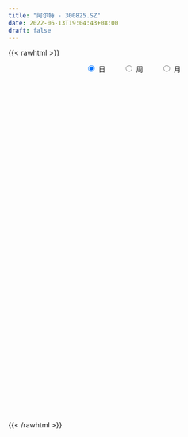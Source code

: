 ```yaml
---
title: "阿尔特 - 300825.SZ"
date: 2022-06-13T19:04:43+08:00
draft: false
---
```

{{< rawhtml >}}
    <div style="text-align: center">
        <label style="padding: 1rem;"><input style="margin-right: .5rem" type="radio" name="period" value="D" checked onclick="period_change(this)">日</label>
        <label style="padding: 1rem;"><input style="margin-right: .5rem" type="radio" name="period" value="W" onclick="period_change(this)">周</label>
        <label style="padding: 1rem;"><input style="margin-right: .5rem" type="radio" name="period" value="M" onclick="period_change(this)">月</label>
    </div>
    <div id="chart" style="height: 700px;"></div> 
    <script type="text/javascript">
        const D_v = [234986.32,184803.91,241431.48,151730.97,154050.93,116760.13,86263.92,91613.86,236557.29,194291.57,172664.86,177744.67,227604.94,173807.81,275455.41,289374.47,283683.66,213868.14,151590.51,180868.49,78488.3,88387.07,91137.16,97203.21,64324.94,57458.06,72504.01,81625.79,80924.04,100120.13,142238.98,187889.44,204294.26,237792.44,221901.45,294195.85,208718.17,136162.99,103703.41,63481.58,71076.47,65412.9,86962.37,128077.82,154612.2,140779.16,103482.95,95658.48,71179.76,83385.88,92587.95,129826.21,141358.45,115654.6,160698.03,99797.88,152939.5,126515.7,73529.24,83004.29,70209.75,71333.51,76979.54,87453.0,88552.0,116322.55,80541.69,66811.95,87531.26,56421.18,72556.99,55985.42,57034.22,70049.51,50751.6,80483.7,100295.7,157995.38,126247.53,58656.35,51999.14,118414.42,85171.22,89460.61,67389.22,46099.88,46562.09,53059.0,53125.73,44315.0,38232.53,42761.42,45135.42,72295.98,144592.15,105485.0,110171.42,107755.88,84329.0,59895.0,52071.42,71775.43,103833.0,74723.7,42136.91,43810.37,45877.69,64697.5,58999.0,114219.12,96096.07,168225.36,123959.06,114298.36,93033.84,42332.41,35910.42,36393.14,56589.72,85287.0,108994.86,56628.53,90974.42,76250.44,55903.72,42620.72,41979.0,51092.4,46945.72,51354.89,48682.11,38445.42,27033.42,20802.11,32376.53,83749.91,52340.94,40837.0,42449.42,36025.53,22372.42,31736.0,48146.0,43548.63,44492.0,45174.0,53730.53,44321.0,48615.0,27119.0,17615.89,24076.73,47684.73,33335.28,28491.07,21962.0,55336.0,47069.53,104668.48,47451.0,40479.53,31172.65,19002.5,22844.2,22813.0,30793.53,49819.41,30412.0,52530.0,46880.53,35446.53,22572.0,29849.0,30413.0,24974.0,35193.0,36712.0,33108.0,32399.0,29614.42,26390.0,22627.0,55370.42,25514.53,36276.0,21892.0,15435.0,22888.0,17485.51,15053.09,19300.0,15923.0,13221.05,17735.83,12560.0,8378.0,17696.16,7867.16,10572.02,10825.0,12521.63,12836.0,11155.0,23780.93,22139.0,15270.02,10517.0,11875.55,56311.53,38668.4,48981.0,20324.0,20464.0,46584.0,26951.0,27625.0,112743.6,58237.1,35219.1,70788.66,35272.4,47408.83,105132.83,178713.1,111860.84,94973.0,94634.0,85493.31,94172.87,157016.74,129387.06,89431.36,145412.42,72348.0,88355.0,63010.88,86935.67,64742.0,148979.53,168788.1,126283.0,107988.2,78796.53,70007.0,56834.0,76089.25,80878.24,46866.0,68939.2,69085.0,46483.0,59711.01,76563.0,73281.32,65561.0,40551.0,23171.0,56461.0,37947.88,41975.9,29324.77,24719.53,43075.0,66854.25,89790.75,71986.53,91352.14,52559.0,74227.0,46824.53,29240.0,41671.0,42072.0,125663.83,176490.79,118201.17,92751.95,83652.6,79606.2,45884.2,57012.95,50719.05,83437.08,69680.2,83371.0,110547.15,170093.08,54229.06,171819.69,168511.24,105009.32,98764.0,97981.95,246722.4,272917.23,223560.14,142012.6,119937.23,106813.64,77494.49,78847.53,158190.38,72489.73,74639.39,106636.0,100783.0,98054.54,107402.56,114639.59,71040.12,64503.98,70383.25,118697.0,98448.54,112017.15,144279.15,98586.0,78951.0,139803.45,141640.54,117294.0,132243.96,81677.19,84142.18,98808.08,152615.0,195509.57,100543.54,129684.1,71706.0,57604.5,80416.2,70178.0,60905.0,105482.0,65031.0,103654.42,74588.37,30363.35,42659.88,56046.7,121915.42,102557.42,63724.78,37055.0,49605.1,47694.66,91699.15,108751.62,66977.0,42218.88,48338.84,67407.92,46190.0,43624.15,59968.15,51033.82,59749.54,46652.64,34730.0,75342.96,71243.29,49562.47,49465.42,41343.74,37409.0,182119.95,100660.39,83235.53,68034.22,61542.0,62803.01,99663.05,106131.73,73227.0,59234.25,78641.29,75098.0,48389.05,62513.53,36923.0,36032.0,30861.0,59028.21,44537.0,42643.1,34384.8,40844.2,29580.96,38200.66,39001.82,22306.97,43428.0,67018.87,37082.95,28196.0,29605.0,79083.45,44543.25,38725.26,46303.41,50908.0,49348.78,30758.76,26215.0,38104.93,28945.35,33947.47,52928.48,46909.41,25478.16,29387.88,21353.37,42705.0,64236.53,23713.0,21172.0,23257.18,17004.93,39225.73,48058.0,67568.92,76494.32,64077.43,72584.1,60622.42,45914.1,53186.11,56715.0,33100.1,37003.78,45487.78,28380.7,48195.0,46841.0,36075.42,40335.88,63072.0,37387.97,39536.0,41875.32,47610.72,58525.0,44525.42,34187.53,32435.74,21508.0,28535.05,26535.0,22217.86,69341.81,44097.0,31303.0,49606.36,38680.36,25179.44,28946.84,21413.32,38012.01,45432.72,29140.9,21684.75,36477.5,27656.19,19382.67,19360.33,36042.49,31272.67,54211.94,61521.19,56554.13,49530.93,72309.69,38508.0,22043.35,20497.0,42181.34,46526.9,28122.43,23680.0,30244.2,18330.45,26169.6,23287.72,83639.14,45379.81,51603.69,69855.77,100515.08,89309.58,84555.8,56146.11,70307.66,126507.61,115385.14,100458.0,87410.58,64806.85,83865.4,57108.75]
const D_histogram = [0.0,-0.044034188,-0.1853734044,-0.2311746321,-0.2039558032,-0.2206379697,-0.2372938022,-0.194445088,-0.0401600777,0.0540829642,0.0781876259,0.1232594685,0.2024419958,0.1854348893,0.2145442027,0.2411873215,0.2936944115,0.2587969081,0.2009879118,0.105863721,0.0271960869,-0.0205024019,-0.0392229245,-0.0942312292,-0.1069824805,-0.1382842709,-0.1199066832,-0.114477127,-0.1018706165,-0.0762599276,-0.0168637957,0.0516987171,0.1490979667,0.2393423943,0.4212961319,0.5225976259,0.4385728545,0.2743412999,0.0786707005,-0.0423878971,-0.0961985492,-0.1399191076,-0.1249268052,-0.0640629573,-0.0272700622,0.0436231667,0.0446438586,0.0553213767,0.0311606566,0.0029521196,0.0221799236,0.0834831107,0.1837088596,0.191615072,0.2256834941,0.261724225,0.3201278594,0.2764377889,0.2112609149,0.1061955766,0.016494294,-0.0333853348,-0.0677400142,-0.0393545028,-0.0662167629,-0.2212364895,-0.2967043372,-0.3980884662,-0.3633519204,-0.3170425042,-0.2275320273,-0.1623427295,-0.0962994951,-0.0457271721,-0.0290965855,-0.0122093253,0.0531209835,0.1318669512,-0.0879026778,-0.1933228708,-0.2077024206,-0.0897637733,-0.0148458005,0.088564587,0.1193331752,0.1282134317,0.0792207524,0.093983181,0.099216574,0.087766048,0.0541332277,0.0248292751,0.0003563202,0.0612418747,0.2214367864,0.2964901675,0.3103774203,0.3023604689,0.2860890977,0.2271925117,0.1964793897,0.2056531625,0.1035841913,0.0294405707,-0.0112549949,-0.0518013455,-0.1091558976,-0.122735965,-0.1283090563,-0.0714812162,-0.0702552063,0.0321481339,0.0795687752,-0.0224589839,-0.0787413588,-0.1408739523,-0.1807589936,-0.1952624011,-0.1505320992,-0.0585516428,0.0155981438,0.059333167,0.1236965694,0.133515811,0.099394306,0.0724789434,0.0462205917,-0.031323459,-0.0475312833,-0.041567544,-0.052557465,-0.1085774281,-0.1519847985,-0.1752923005,-0.1665113041,-0.0904735886,-0.0386017904,-0.0517330161,-0.1386239693,-0.1902939746,-0.2409965389,-0.2578912358,-0.2419115561,-0.2030604632,-0.1603823071,-0.1784420951,-0.1604656833,-0.1555788143,-0.2047465171,-0.2719869347,-0.3030142014,-0.2643542706,-0.1604654962,-0.0762942018,-0.0323324858,-0.0572856896,-0.0072084514,0.0509116439,0.0266707405,-0.0364953015,-0.1474678367,-0.2758693165,-0.3293394149,-0.3405866494,-0.3508069651,-0.3213958805,-0.2494467309,-0.2076455375,-0.1086009707,-0.0086162247,0.0375964788,0.0105834266,0.0022453235,0.0156169459,0.0016541187,-0.1097616606,-0.154276556,-0.164384928,-0.1890376385,-0.2453339801,-0.3019992076,-0.3080117724,-0.1734071678,-0.0990026251,0.0137670027,0.0648680948,0.0757662456,0.1175197067,0.1340363838,0.0908059714,0.0843004453,0.0441645383,0.0385599284,0.0439557807,0.0207637509,-0.0032237539,0.0137600934,0.0184880621,0.0152442976,0.0262846029,0.0577645836,0.0709177417,0.0710946797,0.080197829,0.0604124035,0.0234196717,-0.0116234215,-0.0091194716,-0.0629643184,-0.1025744604,-0.0537329749,-0.0112400334,0.030177245,0.1165436243,0.1701305902,0.2248640643,0.4275441044,0.4930984935,0.4847374331,0.5231930527,0.5233282499,0.4612308455,0.4593341113,0.6129233601,0.6758303736,0.6930158911,0.700123473,0.6370429521,0.596280564,0.6723927989,0.6426532894,0.5562348642,0.60603225,0.5202352789,0.5346426312,0.3712042335,0.2239944346,0.1407497538,0.1271672619,0.1468208544,0.1265908451,-0.0263554973,-0.1414508316,-0.2921981984,-0.4445978075,-0.4428881923,-0.4489652352,-0.4566664234,-0.39757068,-0.2968851364,-0.2787561451,-0.2999234788,-0.4051927319,-0.3850640189,-0.3299118429,-0.2728158172,-0.2334652823,-0.1620956181,-0.1608208737,-0.1508500636,-0.1828326679,-0.1905161413,-0.1878759749,-0.1293357444,-0.0844811479,-0.0273888852,-0.0931920639,-0.1506751999,-0.2002248906,-0.2194120395,-0.2276352785,-0.2395238281,-0.2359479901,-0.0768247781,0.1046175648,0.1652165336,0.1465199566,0.0647287385,0.0604883875,0.0711164769,0.0495012808,0.0406057309,0.0655834451,0.0892735849,0.0711443976,0.1411873174,0.0295667727,-0.042714164,0.0360785584,0.0253828366,-0.0217543746,0.028850866,0.0582285347,0.3113064946,0.5451148945,0.6716598481,0.638570291,0.6027069427,0.5024318735,0.4105685912,0.3195612139,0.0991156196,-0.035414024,-0.1230001181,-0.3154136622,-0.5033750662,-0.635425756,-0.6162102622,-0.4679635333,-0.3502082496,-0.3003351556,-0.2866429121,-0.1323193582,-0.0303798774,0.0755713454,0.1336383049,0.1238822429,0.0826941039,0.1897015476,0.3388808717,0.3974100801,0.279637605,0.1864489848,0.1629069728,0.1398467309,0.244975721,0.1748547882,0.0447548192,-0.1545113959,-0.2886906215,-0.3788499384,-0.5551676846,-0.5586377778,-0.5576142995,-0.4574687552,-0.432143292,-0.3455662384,-0.3992091702,-0.3640714738,-0.2717472767,-0.1605636415,-0.1042867061,-0.1783104549,-0.2595178653,-0.3142140931,-0.3735990899,-0.3560153289,-0.2181854204,-0.1055275047,-0.0877024156,-0.0553845672,-0.0212944504,0.0517349158,0.0992756967,0.1670510653,0.2301737322,0.1812474235,0.2040033698,0.2247199542,0.2068222345,0.2379407923,0.2184742985,0.141659351,0.0855720608,0.0088455486,0.0055095281,0.2104324344,0.3253440486,0.3994091295,0.4047888481,0.3863349555,0.2987844508,0.3122329405,0.3180077558,0.2445550177,0.1247371076,-0.0819625061,-0.2855086494,-0.3308912045,-0.339738884,-0.367845079,-0.3776305998,-0.3541377548,-0.3925358433,-0.3883226837,-0.3797117729,-0.3934574608,-0.3966241318,-0.3442268434,-0.2659852744,-0.2739577081,-0.2532384656,-0.2297228543,-0.2472833335,-0.2080569195,-0.1814065851,-0.1272462176,-0.1943238745,-0.2217510395,-0.2696079228,-0.2575852762,-0.219561638,-0.1118507276,-0.0494537781,0.0024428516,0.0922570806,0.1549701255,0.1868451174,0.2087817969,0.1271370262,0.1141094495,0.044318917,0.0120692404,-0.0753977384,-0.1008194063,-0.0749408388,-0.0334103089,0.0139150877,0.0310893485,-0.0207453017,-0.1156215662,-0.0197255647,0.0548291051,0.1464357344,0.289542992,0.3227509057,0.3426736856,0.4028601476,0.364232624,0.3369791276,0.3092189844,0.3118860467,0.2810813212,0.2698382725,0.1706367348,0.046004802,-0.0983486783,-0.20323765,-0.2314806415,-0.233925994,-0.2814436662,-0.3789682621,-0.3033871486,-0.2425545444,-0.1782858954,-0.1250371455,-0.090774507,-0.0431977871,-0.0426403136,-0.0612748046,0.0221353265,0.0221305349,0.05467019,0.0968432139,0.0807196079,0.0433961162,-0.0059955792,-0.0571576484,-0.1576712105,-0.1182011313,-0.1299996775,-0.1174962424,-0.125886341,-0.0796368115,-0.0549900276,-0.0380301749,-0.0898702139,-0.1417051911,-0.263887059,-0.3689095536,-0.3330243454,-0.3018404869,-0.1590401257,-0.054235958,0.0162771256,0.0800708333,0.1667587759,0.2341540304,0.274541344,0.3156793508,0.3537736816,0.372478943,0.3765638191,0.3876432892,0.4731182971,0.4924502382,0.4209641091,-0.0479960995,-0.3029649486,-0.4167716955,-0.4536920492,-0.4464719623,-0.3739321464,-0.2468089872,-0.1509259517,-0.0563316179,0.0326245825,0.0711896629,0.1161917929,0.1402684479]
const D_fast = [0.0,-0.055042735,-0.2427253026,-0.3463201882,-0.3700903101,-0.441931969,-0.517911252,-0.5236738099,-0.379428819,-0.2716650361,-0.2280134679,-0.1521267582,-0.0223337319,0.0070178839,0.089763248,0.1767031971,0.3026338901,0.3324356137,0.3248735953,0.2562153348,0.1843467224,0.1315226331,0.1029963794,0.0244302674,-0.015066604,-0.0809394622,-0.0925385452,-0.1157282708,-0.1285894144,-0.1220437075,-0.0668635244,0.0146236677,0.1492974089,0.2993774351,0.5866552056,0.8186061061,0.8442245483,0.7485783187,0.5725753945,0.4409198226,0.3630595332,0.2843591978,0.2681197989,0.3129679075,0.342943287,0.4247423076,0.4369239642,0.4614318265,0.4450612705,0.4175907634,0.4423635483,0.5245375131,0.6706904769,0.7265004573,0.816989753,0.9184615401,1.0568971393,1.082316516,1.0699548708,0.9914384266,0.9058607175,0.847634755,0.796345072,0.8148919578,0.7714755069,0.5611466579,0.4115027259,0.2105964804,0.154495046,0.1215438363,0.1541713063,0.1787749217,0.2207432823,0.2598838123,0.2692402525,0.2830751814,0.3616857361,0.4733984416,0.2316531431,0.0779022324,0.0115970775,0.1070947814,0.1783013041,0.3038528384,0.3644547203,0.4053883348,0.3762008436,0.4144590675,0.4444966039,0.45498759,0.4348880766,0.4117914427,0.3874075679,0.463603591,0.6791576993,0.8283336224,0.9198152302,0.9873883961,1.0426392993,1.0405408412,1.0589475667,1.11953463,1.0433617067,0.9765782288,0.9330689144,0.8795722275,0.794928701,0.7506646423,0.713014287,0.751971823,0.7356340313,0.846074405,0.9133872402,0.8057447351,0.7297770204,0.6324259389,0.5473511492,0.4840321414,0.4911294185,0.5684719642,0.6465212867,0.7050896017,0.8003771465,0.8435753408,0.8343024123,0.8255067855,0.8108035818,0.7254286663,0.6973380212,0.6929098745,0.6687805872,0.5856162671,0.504212697,0.4370821199,0.4042352904,0.4576546086,0.4998759593,0.4738114795,0.352264534,0.2530210351,0.142069336,0.0607018301,0.0162036209,0.004289598,0.0068721773,-0.0557981344,-0.0779381435,-0.1119459781,-0.2123003102,-0.3475374615,-0.4543182785,-0.4817469154,-0.417974515,-0.352876771,-0.3169981765,-0.3562728027,-0.3079976773,-0.237149671,-0.2547228893,-0.3270127567,-0.474852251,-0.6722210599,-0.8080260121,-0.904419909,-1.002341966,-1.0532798515,-1.0436923846,-1.0538025756,-0.9819082515,-0.8840775616,-0.8284657384,-0.852832934,-0.8606097062,-0.8433338473,-0.8568831448,-0.9957393392,-1.0788233737,-1.1300279777,-1.2019400978,-1.3195699345,-1.4517349639,-1.5347504717,-1.443497659,-1.3938437727,-1.2776323942,-1.2103142784,-1.1804745662,-1.1093411785,-1.0593154054,-1.079844325,-1.0652747398,-1.0943695122,-1.09033414,-1.0739493425,-1.0919504346,-1.1167438778,-1.0963200072,-1.0869700229,-1.0864027131,-1.068791257,-1.0228701305,-0.9919875369,-0.974036929,-0.9448843225,-0.949566647,-0.9807044609,-1.0186534095,-1.0184293276,-1.0880152539,-1.153269011,-1.1178607693,-1.0781778361,-1.0292162464,-0.9137139611,-0.8175943477,-0.7066448574,-0.3970787912,-0.2082497787,-0.0954264809,0.0738274019,0.2047946615,0.2580049685,0.3709417621,0.677761851,0.9096264579,1.1000659481,1.2822043984,1.3783846155,1.4866923683,1.730902803,1.8618266159,1.9144669067,2.1157723549,2.1600342035,2.3081022137,2.2374648744,2.1462536841,2.0981964418,2.1164057654,2.1727645715,2.1841822734,2.0246470567,1.8741890145,1.6503920981,1.3868430371,1.2778306043,1.1595122526,1.0376444585,0.997347532,1.0238117914,0.9722517464,0.8761035431,0.6695361069,0.5933988153,0.5660730305,0.5549651018,0.5359493162,0.5667950759,0.5278646019,0.5001228961,0.4224321248,0.3671196161,0.3227907888,0.3489970832,0.3727313927,0.4229764341,0.3338752394,0.2387233035,0.1391173901,0.0650772313,-0.0000548273,-0.071824334,-0.1272354935,0.012681524,0.2202782581,0.3221813603,0.3401147724,0.2745057389,0.2853874849,0.3137946934,0.3045548176,0.3058107004,0.3471842759,0.3931928119,0.392849724,0.4981894731,0.3939606216,0.3110011439,0.3988135059,0.3944634932,0.3418876884,0.3997056455,0.4436404478,0.7745450315,1.144632155,1.4390920705,1.5656450862,1.6804584735,1.7057913728,1.7165702383,1.7054531644,1.509786475,1.3664033255,1.2480672017,0.9768002421,0.6629950716,0.3720879428,0.2372508711,0.2685067167,0.2987099379,0.273499243,0.2155307585,0.3367744728,0.4311189843,0.5559630434,0.6474395792,0.6686540779,0.6481394648,0.8025722955,1.0364718375,1.194353566,1.1464904921,1.0999141181,1.1170988493,1.1290002901,1.2953732104,1.2689659747,1.1500547105,0.9121606464,0.7058087655,0.520936964,0.2058272966,0.0626977589,-0.0756823377,-0.0899039821,-0.172614342,-0.1724288479,-0.3258740722,-0.3817542443,-0.3573668664,-0.2863241416,-0.2561188827,-0.3747202453,-0.520807122,-0.654056873,-0.8068416424,-0.8782617136,-0.7949781601,-0.7087021207,-0.7128026354,-0.6943309289,-0.6655644246,-0.5796013295,-0.5072416245,-0.3977034895,-0.2770373895,-0.2806518424,-0.2068950537,-0.1299984807,-0.0961906417,-0.0055868859,0.029565195,-0.0118349148,-0.0465291898,-0.1210443148,-0.1230029533,0.1345280616,0.3307756879,0.5046930511,0.6112699819,0.6893998281,0.676545436,0.768052161,0.8533289151,0.8410149315,0.7523812983,0.5251910581,0.2502677525,0.1221623961,0.0283799957,-0.0916874691,-0.1958806398,-0.2609222335,-0.3974542829,-0.4903217941,-0.5766388266,-0.6887488797,-0.7910715837,-0.824731006,-0.8129857557,-0.8894476165,-0.9320379904,-0.9659530926,-1.0453344052,-1.058122221,-1.0768235329,-1.0544747198,-1.1701333453,-1.2529982702,-1.3682571341,-1.4206308067,-1.4374975779,-1.3577493494,-1.3077158445,-1.2552085019,-1.1423300027,-1.0408744264,-0.9622881552,-0.8881560264,-0.9380165406,-0.9225167549,-0.9812275582,-1.0104599247,-1.1167763381,-1.1674028575,-1.1602594997,-1.1270815471,-1.0762773785,-1.0513307805,-1.1083517562,-1.2321334122,-1.1411688019,-1.0529068558,-0.9246912929,-0.7091982873,-0.5953026472,-0.4897114459,-0.328809947,-0.2763793146,-0.2193880291,-0.1698434263,-0.0892048522,-0.0497392474,0.0064772719,-0.0500650821,-0.1631958143,-0.3321364642,-0.4878348485,-0.5739480002,-0.6348748513,-0.7527534401,-0.9450201014,-0.9452857752,-0.945091807,-0.9253946318,-0.9034051683,-0.8918361565,-0.8550588834,-0.8651614884,-0.8991146805,-0.8101707178,-0.8046428756,-0.758435673,-0.6920518457,-0.6879955497,-0.7144700123,-0.7653606026,-0.8308120838,-0.9707434485,-0.9608236522,-1.0051221177,-1.0219927433,-1.0618544271,-1.0355141005,-1.0246148235,-1.0171625145,-1.091470107,-1.1787313819,-1.3668850147,-1.5641348977,-1.6115057758,-1.6557820391,-1.5527417092,-1.4614965311,-1.3869141661,-1.30310275,-1.1747251134,-1.0487913513,-0.9397687018,-0.8197108573,-0.6931731061,-0.5813481089,-0.483122278,-0.3751319856,-0.1713774034,-0.0289329029,0.0048219954,-0.4761372382,-0.8068473244,-1.0248469951,-1.1751903611,-1.2795882648,-1.3005314855,-1.2351105731,-1.1769590255,-1.0964475962,-0.9993352502,-0.9429727541,-0.8689226758,-0.8097789088]
const D_slow = [0.0,-0.011008547,-0.0573518981,-0.1151455561,-0.1661345069,-0.2212939993,-0.2806174499,-0.3292287219,-0.3392687413,-0.3257480003,-0.3062010938,-0.2753862267,-0.2247757277,-0.1784170054,-0.1247809547,-0.0644841244,0.0089394785,0.0736387056,0.1238856835,0.1503516138,0.1571506355,0.152025035,0.1422193039,0.1186614966,0.0919158765,0.0573448087,0.0273681379,-0.0012511438,-0.0267187979,-0.0457837798,-0.0499997288,-0.0370750495,0.0001994422,0.0600350408,0.1653590737,0.2960084802,0.4056516938,0.4742370188,0.4939046939,0.4833077197,0.4592580824,0.4242783055,0.3930466042,0.3770308648,0.3702133493,0.3811191409,0.3922801056,0.4061104498,0.4139006139,0.4146386438,0.4201836247,0.4410544024,0.4869816173,0.5348853853,0.5913062588,0.6567373151,0.7367692799,0.8058787271,0.8586939559,0.88524285,0.8893664235,0.8810200898,0.8640850863,0.8542464606,0.8376922698,0.7823831475,0.7082070631,0.6086849466,0.5178469665,0.4385863404,0.3817033336,0.3411176512,0.3170427775,0.3056109844,0.298336838,0.2952845067,0.3085647526,0.3415314904,0.3195558209,0.2712251032,0.2192994981,0.1968585548,0.1931471046,0.2152882514,0.2451215452,0.2771749031,0.2969800912,0.3204758865,0.34528003,0.367221542,0.3807548489,0.3869621677,0.3870512477,0.4023617164,0.457720913,0.5318434548,0.6094378099,0.6850279271,0.7565502016,0.8133483295,0.8624681769,0.9138814676,0.9397775154,0.9471376581,0.9443239093,0.931373573,0.9040845986,0.8734006073,0.8413233433,0.8234530392,0.8058892376,0.8139262711,0.8338184649,0.828203719,0.8085183792,0.7732998912,0.7281101428,0.6792945425,0.6416615177,0.627023607,0.630923143,0.6457564347,0.6766805771,0.7100595298,0.7349081063,0.7530278421,0.7645829901,0.7567521253,0.7448693045,0.7344774185,0.7213380522,0.6941936952,0.6561974956,0.6123744204,0.5707465944,0.5481281973,0.5384777497,0.5255444956,0.4908885033,0.4433150097,0.3830658749,0.318593066,0.258115177,0.2073500612,0.1672544844,0.1226439606,0.0825275398,0.0436328362,-0.0075537931,-0.0755505267,-0.1513040771,-0.2173926447,-0.2575090188,-0.2765825692,-0.2846656907,-0.2989871131,-0.3007892259,-0.288061315,-0.2813936298,-0.2905174552,-0.3273844144,-0.3963517435,-0.4786865972,-0.5638332596,-0.6515350009,-0.731883971,-0.7942456537,-0.8461570381,-0.8733072808,-0.8754613369,-0.8660622172,-0.8634163606,-0.8628550297,-0.8589507932,-0.8585372635,-0.8859776787,-0.9245468177,-0.9656430497,-1.0129024593,-1.0742359543,-1.1497357563,-1.2267386993,-1.2700904913,-1.2948411476,-1.2913993969,-1.2751823732,-1.2562408118,-1.2268608851,-1.1933517892,-1.1706502963,-1.149575185,-1.1385340505,-1.1288940684,-1.1179051232,-1.1127141855,-1.1135201239,-1.1100801006,-1.1054580851,-1.1016470107,-1.0950758599,-1.080634714,-1.0629052786,-1.0451316087,-1.0250821515,-1.0099790506,-1.0041241326,-1.007029988,-1.0093098559,-1.0250509355,-1.0506945506,-1.0641277944,-1.0669378027,-1.0593934914,-1.0302575854,-0.9877249378,-0.9315089217,-0.8246228956,-0.7013482722,-0.580163914,-0.4493656508,-0.3185335883,-0.203225877,-0.0883923492,0.0648384909,0.2337960843,0.4070500571,0.5820809253,0.7413416634,0.8904118043,1.0585100041,1.2191733264,1.3582320425,1.509740105,1.6397989247,1.7734595825,1.8662606409,1.9222592495,1.957446688,1.9892385035,2.0259437171,2.0575914283,2.051002554,2.0156398461,1.9425902965,1.8314408446,1.7207187965,1.6084774878,1.4943108819,1.3949182119,1.3206969278,1.2510078915,1.1760270218,1.0747288389,0.9784628341,0.8959848734,0.8277809191,0.7694145985,0.728890694,0.6886854756,0.6509729597,0.6052647927,0.5576357574,0.5106667637,0.4783328276,0.4572125406,0.4503653193,0.4270673033,0.3893985033,0.3393422807,0.2844892708,0.2275804512,0.1676994942,0.1087124966,0.0895063021,0.1156606933,0.1569648267,0.1935948158,0.2097770005,0.2248990973,0.2426782166,0.2550535368,0.2652049695,0.2816008308,0.303919227,0.3217053264,0.3570021557,0.3643938489,0.3537153079,0.3627349475,0.3690806567,0.363642063,0.3708547795,0.3854119132,0.4632385368,0.5995172605,0.7674322225,0.9270747952,1.0777515309,1.2033594993,1.3060016471,1.3858919505,1.4106708554,1.4018173494,1.3710673199,1.2922139043,1.1663701378,1.0075136988,0.8534611333,0.7364702499,0.6489181875,0.5738343986,0.5021736706,0.4690938311,0.4614988617,0.4803916981,0.5138012743,0.544771835,0.565445361,0.6128707479,0.6975909658,0.7969434858,0.8668528871,0.9134651333,0.9541918765,0.9891535592,1.0503974894,1.0941111865,1.1052998913,1.0666720423,0.9944993869,0.8997869024,0.7609949812,0.6213355367,0.4819319619,0.3675647731,0.2595289501,0.1731373905,0.0733350979,-0.0176827705,-0.0856195897,-0.1257605001,-0.1518321766,-0.1964097903,-0.2612892567,-0.33984278,-0.4332425524,-0.5222463847,-0.5767927398,-0.603174616,-0.6251002199,-0.6389463617,-0.6442699743,-0.6313362453,-0.6065173211,-0.5647545548,-0.5072111217,-0.4618992659,-0.4108984234,-0.3547184349,-0.3030128763,-0.2435276782,-0.1889091036,-0.1534942658,-0.1321012506,-0.1298898635,-0.1285124814,-0.0759043728,0.0054316393,0.1052839217,0.2064811337,0.3030648726,0.3777609853,0.4558192204,0.5353211594,0.5964599138,0.6276441907,0.6071535642,0.5357764018,0.4530536007,0.3681188797,0.2761576099,0.18174996,0.0932155213,-0.0049184395,-0.1019991105,-0.1969270537,-0.2952914189,-0.3944474519,-0.4805041627,-0.5470004813,-0.6154899083,-0.6787995247,-0.7362302383,-0.7980510717,-0.8500653015,-0.8954169478,-0.9272285022,-0.9758094708,-1.0312472307,-1.0986492114,-1.1630455304,-1.2179359399,-1.2458986218,-1.2582620664,-1.2576513535,-1.2345870833,-1.1958445519,-1.1491332726,-1.0969378233,-1.0651535668,-1.0366262044,-1.0255464752,-1.0225291651,-1.0413785997,-1.0665834512,-1.0853186609,-1.0936712382,-1.0901924662,-1.0824201291,-1.0876064545,-1.1165118461,-1.1214432372,-1.1077359609,-1.0711270273,-0.9987412793,-0.9180535529,-0.8323851315,-0.7316700946,-0.6406119386,-0.5563671567,-0.4790624106,-0.4010908989,-0.3308205686,-0.2633610005,-0.2207018168,-0.2092006163,-0.2337877859,-0.2845971984,-0.3424673588,-0.4009488573,-0.4713097739,-0.5660518394,-0.6418986265,-0.7025372626,-0.7471087365,-0.7783680228,-0.8010616496,-0.8118610963,-0.8225211747,-0.8378398759,-0.8323060443,-0.8267734105,-0.813105863,-0.7888950596,-0.7687151576,-0.7578661285,-0.7593650234,-0.7736544355,-0.8130722381,-0.8426225209,-0.8751224403,-0.9044965009,-0.9359680861,-0.955877289,-0.9696247959,-0.9791323396,-1.0015998931,-1.0370261909,-1.1029979556,-1.195225344,-1.2784814304,-1.3539415521,-1.3937015836,-1.4072605731,-1.4031912917,-1.3831735833,-1.3414838893,-1.2829453817,-1.2143100458,-1.1353902081,-1.0469467877,-0.9538270519,-0.8596860971,-0.7627752748,-0.6444957005,-0.521383141,-0.4161421137,-0.4281411386,-0.5038823758,-0.6080752996,-0.7214983119,-0.8331163025,-0.9265993391,-0.9883015859,-1.0260330738,-1.0401159783,-1.0319598327,-1.014162417,-0.9851144687,-0.9500473568]
const D_data = [['2020-05-21', 20.36, 19.66, 19.52, 20.82],['2020-05-22', 19.58, 18.97, 18.86, 20.47],['2020-05-25', 19.17, 17.15, 17.07, 19.42],['2020-05-26', 17.02, 17.66, 16.9, 17.79],['2020-05-27', 17.53, 18.33, 17.26, 18.85],['2020-05-28', 18.16, 17.61, 17.07, 18.35],['2020-05-29', 17.42, 17.3, 17.29, 17.76],['2020-06-01', 17.2, 17.9, 17.17, 17.96],['2020-06-02', 18.01, 19.69, 17.81, 19.69],['2020-06-03', 19.98, 19.57, 18.98, 19.98],['2020-06-04', 19.58, 19.02, 18.98, 21.0],['2020-06-05', 19.87, 19.51, 18.96, 20.1],['2020-06-08', 19.3, 20.37, 19.08, 20.65],['2020-06-09', 20.0, 19.46, 19.28, 20.1],['2020-06-10', 19.46, 20.21, 19.3, 20.93],['2020-06-11', 20.99, 20.5, 20.07, 21.88],['2020-06-12', 20.01, 21.25, 19.48, 21.48],['2020-06-15', 20.81, 20.43, 20.3, 21.49],['2020-06-16', 20.76, 20.09, 19.81, 20.92],['2020-06-17', 19.99, 19.35, 18.7, 19.99],['2020-06-18', 19.18, 19.16, 18.91, 19.28],['2020-06-19', 19.35, 19.23, 19.12, 19.63],['2020-06-22', 19.17, 19.41, 18.9, 19.46],['2020-06-23', 19.38, 18.72, 18.68, 19.38],['2020-06-24', 18.74, 19.0, 18.74, 19.25],['2020-06-29', 19.0, 18.56, 18.29, 19.08],['2020-06-30', 18.59, 19.05, 18.56, 19.17],['2020-07-01', 19.35, 18.86, 18.73, 19.53],['2020-07-02', 18.69, 18.91, 18.35, 18.92],['2020-07-03', 19.01, 19.1, 18.75, 19.38],['2020-07-06', 19.0, 19.71, 18.79, 19.79],['2020-07-07', 20.03, 20.18, 19.43, 20.63],['2020-07-08', 20.01, 21.07, 19.91, 21.23],['2020-07-09', 21.88, 21.65, 20.5, 21.88],['2020-07-10', 22.31, 23.82, 21.83, 23.82],['2020-07-13', 24.0, 23.99, 23.22, 25.0],['2020-07-14', 23.26, 22.15, 21.66, 23.84],['2020-07-15', 22.0, 20.82, 20.7, 22.23],['2020-07-16', 21.01, 19.66, 19.4, 21.15],['2020-07-17', 19.66, 19.82, 19.38, 19.94],['2020-07-20', 19.97, 20.2, 19.65, 20.28],['2020-07-21', 20.3, 20.03, 19.88, 20.5],['2020-07-22', 19.85, 20.64, 19.72, 20.72],['2020-07-23', 20.42, 21.4, 20.36, 21.53],['2020-07-24', 21.2, 21.38, 20.71, 22.1],['2020-07-27', 22.17, 22.16, 21.09, 22.48],['2020-07-28', 22.18, 21.57, 21.21, 22.19],['2020-07-29', 21.13, 21.82, 20.81, 21.97],['2020-07-30', 21.72, 21.44, 21.19, 21.98],['2020-07-31', 21.38, 21.32, 20.93, 21.65],['2020-08-03', 21.42, 21.96, 21.37, 22.15],['2020-08-04', 22.0, 22.81, 21.7, 23.45],['2020-08-05', 22.73, 23.91, 22.19, 24.17],['2020-08-06', 23.55, 23.27, 23.1, 24.3],['2020-08-07', 23.29, 23.96, 23.28, 25.35],['2020-08-10', 23.5, 24.46, 22.61, 24.5],['2020-08-11', 24.72, 25.33, 24.11, 26.47],['2020-08-12', 24.91, 24.44, 23.45, 26.23],['2020-08-13', 24.65, 24.19, 23.55, 24.88],['2020-08-14', 23.94, 23.48, 22.85, 24.35],['2020-08-17', 23.5, 23.32, 23.24, 24.14],['2020-08-18', 23.5, 23.56, 23.28, 24.16],['2020-08-19', 23.6, 23.61, 22.99, 24.17],['2020-08-20', 23.5, 24.46, 23.2, 24.8],['2020-08-21', 24.5, 23.85, 23.52, 25.12],['2020-08-24', 23.25, 21.75, 19.88, 23.28],['2020-08-25', 21.51, 22.02, 21.4, 22.68],['2020-08-26', 22.19, 21.03, 20.71, 22.33],['2020-08-27', 20.97, 22.33, 20.5, 22.96],['2020-08-28', 21.98, 22.49, 21.78, 22.78],['2020-08-31', 22.66, 23.24, 22.29, 24.09],['2020-09-01', 23.29, 23.25, 22.85, 23.88],['2020-09-02', 23.3, 23.56, 22.92, 23.71],['2020-09-03', 23.33, 23.67, 22.9, 24.13],['2020-09-04', 23.5, 23.44, 23.3, 24.27],['2020-09-07', 23.58, 23.56, 23.35, 24.99],['2020-09-08', 23.99, 24.45, 23.93, 25.87],['2020-09-09', 24.14, 25.13, 24.14, 26.37],['2020-09-10', 23.6, 21.07, 20.2, 23.6],['2020-09-11', 20.33, 21.55, 20.31, 21.8],['2020-09-14', 21.33, 22.24, 21.33, 22.38],['2020-09-15', 22.24, 24.09, 21.94, 24.95],['2020-09-16', 24.5, 24.06, 23.7, 24.5],['2020-09-17', 24.54, 24.96, 23.65, 25.38],['2020-09-18', 24.79, 24.53, 24.1, 24.97],['2020-09-21', 24.7, 24.5, 24.29, 25.15],['2020-09-22', 24.18, 23.79, 23.55, 24.5],['2020-09-23', 23.86, 24.61, 23.77, 24.85],['2020-09-24', 24.22, 24.67, 24.12, 24.95],['2020-09-25', 24.83, 24.57, 24.24, 24.83],['2020-09-28', 24.48, 24.28, 24.09, 24.91],['2020-09-29', 24.28, 24.25, 24.0, 24.76],['2020-09-30', 24.25, 24.23, 24.1, 24.94],['2020-10-09', 24.41, 25.48, 24.37, 25.66],['2020-10-12', 26.39, 27.5, 25.52, 27.98],['2020-10-13', 27.0, 27.35, 26.51, 27.75],['2020-10-14', 27.19, 27.15, 26.75, 28.7],['2020-10-15', 28.02, 27.23, 27.05, 28.55],['2020-10-16', 26.23, 27.4, 26.1, 27.96],['2020-10-19', 27.42, 26.98, 26.85, 27.77],['2020-10-20', 27.03, 27.38, 26.51, 27.41],['2020-10-21', 27.4, 28.11, 26.89, 28.11],['2020-10-22', 28.09, 26.72, 26.5, 28.3],['2020-10-23', 26.59, 26.78, 26.28, 27.35],['2020-10-26', 26.76, 27.03, 26.36, 27.28],['2020-10-27', 26.86, 26.92, 25.98, 27.3],['2020-10-28', 27.0, 26.51, 26.36, 27.21],['2020-10-29', 26.02, 26.9, 25.61, 27.3],['2020-10-30', 26.98, 26.97, 26.45, 27.5],['2020-11-02', 26.97, 27.93, 26.5, 28.05],['2020-11-03', 28.21, 27.45, 26.6, 28.24],['2020-11-04', 27.28, 29.1, 27.02, 29.16],['2020-11-05', 28.89, 28.98, 28.42, 30.0],['2020-11-06', 28.58, 27.1, 27.08, 28.6],['2020-11-09', 27.0, 27.32, 26.38, 27.63],['2020-11-10', 27.3, 26.95, 26.6, 27.3],['2020-11-11', 26.77, 26.93, 26.56, 27.4],['2020-11-12', 26.95, 27.05, 26.81, 27.32],['2020-11-13', 27.3, 27.83, 27.02, 27.83],['2020-11-16', 27.85, 28.8, 27.45, 28.85],['2020-11-17', 29.27, 29.1, 28.5, 30.3],['2020-11-18', 28.69, 29.16, 28.21, 29.5],['2020-11-19', 28.97, 29.88, 28.81, 30.05],['2020-11-20', 29.74, 29.6, 29.0, 30.36],['2020-11-23', 29.4, 29.18, 28.83, 30.19],['2020-11-24', 29.45, 29.28, 29.06, 29.95],['2020-11-25', 29.04, 29.3, 29.0, 29.73],['2020-11-26', 29.1, 28.49, 28.05, 29.5],['2020-11-27', 28.3, 29.08, 28.21, 29.18],['2020-11-30', 29.15, 29.4, 28.8, 29.68],['2020-12-01', 29.39, 29.24, 29.14, 29.8],['2020-12-02', 29.18, 28.53, 28.4, 29.25],['2020-12-03', 28.31, 28.41, 28.2, 28.9],['2020-12-04', 28.5, 28.44, 28.1, 28.79],['2020-12-07', 28.44, 28.75, 28.2, 28.8],['2020-12-08', 28.87, 29.8, 28.68, 30.13],['2020-12-09', 30.0, 29.87, 29.4, 30.5],['2020-12-10', 29.87, 29.2, 29.0, 30.2],['2020-12-11', 29.27, 28.0, 27.48, 29.72],['2020-12-14', 27.95, 28.0, 27.29, 28.39],['2020-12-15', 27.86, 27.62, 27.48, 28.3],['2020-12-16', 27.53, 27.71, 27.25, 27.96],['2020-12-17', 27.73, 27.96, 27.0, 28.09],['2020-12-18', 27.91, 28.25, 27.68, 28.6],['2020-12-21', 28.25, 28.4, 27.9, 28.62],['2020-12-22', 28.38, 27.59, 27.21, 28.38],['2020-12-23', 27.67, 27.92, 27.25, 28.16],['2020-12-24', 28.5, 27.7, 27.66, 29.3],['2020-12-25', 27.23, 26.76, 25.65, 27.26],['2020-12-28', 26.75, 26.02, 25.5, 27.2],['2020-12-29', 26.02, 25.96, 25.41, 26.38],['2020-12-30', 26.1, 26.6, 26.0, 26.98],['2020-12-31', 26.7, 27.6, 26.45, 27.75],['2021-01-04', 27.69, 27.73, 27.33, 28.2],['2021-01-05', 27.8, 27.49, 26.75, 27.8],['2021-01-06', 27.49, 26.6, 26.6, 28.15],['2021-01-07', 26.54, 27.54, 25.8, 27.8],['2021-01-08', 27.54, 27.91, 26.89, 28.1],['2021-01-11', 28.7, 26.96, 26.88, 30.8],['2021-01-12', 26.08, 26.19, 25.68, 26.97],['2021-01-13', 25.88, 25.0, 24.33, 26.36],['2021-01-14', 25.08, 23.91, 23.11, 25.08],['2021-01-15', 23.99, 24.05, 23.35, 24.24],['2021-01-18', 24.02, 24.06, 23.66, 24.39],['2021-01-19', 24.08, 23.65, 23.28, 24.19],['2021-01-20', 23.64, 23.83, 23.61, 24.17],['2021-01-21', 23.8, 24.3, 23.48, 24.31],['2021-01-22', 24.35, 23.93, 23.9, 24.47],['2021-01-25', 23.89, 24.78, 23.5, 24.96],['2021-01-26', 25.5, 25.16, 24.0, 25.5],['2021-01-27', 25.16, 24.77, 24.46, 25.25],['2021-01-28', 24.76, 23.8, 23.53, 24.76],['2021-01-29', 23.57, 23.82, 23.57, 24.4],['2021-02-01', 23.58, 23.99, 23.5, 24.35],['2021-02-02', 23.99, 23.53, 23.48, 24.22],['2021-02-03', 23.55, 21.8, 18.94, 23.56],['2021-02-04', 21.67, 21.98, 21.21, 22.12],['2021-02-05', 22.08, 22.0, 21.68, 22.75],['2021-02-08', 21.79, 21.44, 21.03, 22.26],['2021-02-09', 21.6, 20.5, 20.44, 21.6],['2021-02-10', 20.59, 19.81, 19.57, 20.8],['2021-02-18', 20.0, 19.86, 19.79, 20.44],['2021-02-19', 20.45, 21.6, 19.9, 21.6],['2021-02-22', 21.7, 21.12, 21.01, 21.7],['2021-02-23', 21.5, 21.89, 21.12, 22.0],['2021-02-24', 21.41, 21.41, 21.3, 21.77],['2021-02-25', 21.25, 20.95, 20.68, 21.45],['2021-02-26', 20.86, 21.38, 20.68, 21.69],['2021-03-01', 21.56, 21.15, 21.02, 21.61],['2021-03-02', 21.05, 20.25, 20.25, 21.05],['2021-03-03', 20.25, 20.48, 20.14, 20.87],['2021-03-04', 20.45, 19.82, 19.82, 20.52],['2021-03-05', 19.82, 20.0, 19.71, 20.16],['2021-03-08', 20.0, 20.01, 19.69, 20.2],['2021-03-09', 20.05, 19.47, 19.02, 20.09],['2021-03-10', 19.48, 19.18, 19.17, 19.68],['2021-03-11', 19.38, 19.52, 19.08, 19.9],['2021-03-12', 19.53, 19.28, 19.12, 19.58],['2021-03-15', 19.26, 19.04, 18.6, 19.33],['2021-03-16', 19.07, 19.1, 18.81, 19.54],['2021-03-17', 19.1, 19.35, 18.81, 19.4],['2021-03-18', 19.4, 19.14, 19.1, 19.81],['2021-03-19', 19.16, 18.92, 18.92, 19.3],['2021-03-22', 19.0, 18.97, 18.8, 19.29],['2021-03-23', 18.92, 18.49, 18.11, 19.02],['2021-03-24', 18.18, 18.01, 17.71, 18.28],['2021-03-25', 18.01, 17.7, 17.66, 18.07],['2021-03-26', 17.71, 17.93, 17.58, 18.01],['2021-03-29', 17.56, 16.91, 16.47, 17.79],['2021-03-30', 16.39, 16.62, 16.39, 17.15],['2021-03-31', 16.8, 17.54, 16.7, 17.99],['2021-04-01', 17.45, 17.53, 17.04, 17.61],['2021-04-02', 17.68, 17.6, 17.3, 17.75],['2021-04-06', 17.51, 18.42, 17.51, 18.7],['2021-04-07', 18.3, 18.36, 18.12, 18.58],['2021-04-08', 18.37, 18.69, 18.1, 18.93],['2021-04-09', 18.69, 21.38, 18.5, 22.1],['2021-04-12', 21.0, 20.65, 20.54, 21.61],['2021-04-13', 20.64, 20.18, 20.15, 21.22],['2021-04-14', 20.42, 21.18, 20.35, 21.99],['2021-04-15', 20.99, 21.17, 20.73, 21.7],['2021-04-16', 21.01, 20.58, 20.4, 21.46],['2021-04-19', 20.61, 21.51, 20.61, 22.2],['2021-04-20', 21.58, 24.3, 21.51, 25.14],['2021-04-21', 23.05, 24.29, 22.21, 24.53],['2021-04-22', 24.95, 24.53, 24.4, 25.68],['2021-04-23', 24.69, 25.1, 24.6, 25.79],['2021-04-26', 25.1, 24.7, 24.22, 25.8],['2021-04-27', 24.83, 25.31, 23.5, 25.66],['2021-04-28', 25.8, 27.52, 25.41, 28.0],['2021-04-29', 27.44, 27.01, 26.9, 28.8],['2021-04-30', 27.38, 26.65, 26.0, 27.38],['2021-05-06', 26.65, 28.93, 26.34, 29.17],['2021-05-07', 28.94, 27.81, 27.5, 29.27],['2021-05-10', 27.81, 29.54, 27.6, 29.9],['2021-05-11', 29.36, 27.53, 27.37, 29.47],['2021-05-12', 27.33, 27.4, 26.2, 28.35],['2021-05-13', 27.29, 28.0, 26.7, 28.76],['2021-05-14', 27.76, 29.0, 26.68, 30.18],['2021-05-17', 30.01, 29.83, 29.13, 32.78],['2021-05-18', 29.68, 29.73, 28.8, 30.7],['2021-05-19', 29.3, 27.93, 27.68, 29.67],['2021-05-20', 27.48, 27.9, 26.71, 28.42],['2021-05-21', 28.04, 26.84, 26.6, 28.67],['2021-05-24', 26.91, 25.97, 25.86, 27.25],['2021-05-25', 26.21, 27.39, 25.67, 27.75],['2021-05-26', 27.45, 27.16, 27.09, 29.2],['2021-05-27', 27.7, 26.96, 26.3, 28.1],['2021-05-28', 27.36, 27.8, 27.0, 28.52],['2021-05-31', 27.8, 28.67, 27.5, 28.88],['2021-06-01', 28.64, 27.91, 27.88, 28.67],['2021-06-02', 28.0, 27.35, 26.75, 28.11],['2021-06-03', 27.44, 25.83, 25.8, 27.8],['2021-06-04', 25.81, 27.0, 25.7, 27.63],['2021-06-07', 27.12, 27.49, 26.66, 27.68],['2021-06-08', 27.64, 27.7, 27.07, 27.95],['2021-06-09', 27.33, 27.65, 27.11, 27.8],['2021-06-10', 27.88, 28.3, 27.32, 28.8],['2021-06-11', 28.11, 27.59, 27.35, 28.29],['2021-06-15', 27.53, 27.7, 27.11, 28.2],['2021-06-16', 27.98, 27.07, 26.82, 27.98],['2021-06-17', 27.07, 27.2, 26.72, 27.4],['2021-06-18', 26.5, 27.24, 26.5, 27.87],['2021-06-21', 27.1, 28.05, 26.85, 28.38],['2021-06-22', 28.25, 28.14, 27.9, 28.85],['2021-06-23', 28.56, 28.59, 27.99, 29.2],['2021-06-24', 28.79, 27.04, 26.89, 28.94],['2021-06-25', 27.19, 26.77, 26.66, 27.9],['2021-06-28', 26.85, 26.49, 26.33, 27.15],['2021-06-29', 26.37, 26.56, 26.37, 27.36],['2021-06-30', 26.4, 26.48, 26.4, 27.07],['2021-07-01', 26.65, 26.22, 25.85, 27.09],['2021-07-02', 26.07, 26.22, 25.87, 26.38],['2021-07-05', 26.37, 28.5, 25.66, 28.6],['2021-07-06', 28.7, 29.73, 28.51, 30.36],['2021-07-07', 29.84, 29.0, 28.1, 30.3],['2021-07-08', 29.98, 28.27, 28.06, 30.38],['2021-07-09', 28.31, 27.32, 27.0, 28.46],['2021-07-12', 27.49, 28.14, 27.34, 28.45],['2021-07-13', 28.16, 28.43, 27.4, 28.47],['2021-07-14', 28.28, 28.08, 27.99, 29.28],['2021-07-15', 28.24, 28.23, 27.31, 28.4],['2021-07-16', 28.03, 28.78, 27.77, 29.32],['2021-07-19', 28.8, 29.0, 28.02, 29.99],['2021-07-20', 29.0, 28.6, 27.9, 29.72],['2021-07-21', 28.6, 29.98, 28.49, 30.0],['2021-07-22', 30.2, 27.71, 27.71, 30.3],['2021-07-23', 27.37, 27.75, 27.3, 28.34],['2021-07-26', 28.0, 29.71, 27.97, 30.38],['2021-07-27', 30.12, 28.85, 28.62, 30.6],['2021-07-28', 28.54, 28.29, 27.41, 29.68],['2021-07-29', 28.52, 29.58, 28.52, 30.0],['2021-07-30', 29.45, 29.62, 28.99, 30.2],['2021-08-02', 29.88, 33.4, 29.87, 33.7],['2021-08-03', 33.81, 34.9, 33.25, 36.39],['2021-08-04', 36.26, 35.12, 34.25, 36.79],['2021-08-05', 34.8, 34.02, 33.18, 34.88],['2021-08-06', 34.27, 34.44, 33.68, 35.48],['2021-08-09', 35.23, 33.87, 33.01, 35.23],['2021-08-10', 34.19, 34.0, 33.52, 34.49],['2021-08-11', 34.15, 34.0, 33.35, 34.35],['2021-08-12', 33.88, 31.9, 31.8, 34.28],['2021-08-13', 31.81, 32.24, 31.51, 32.5],['2021-08-16', 31.8, 32.36, 31.8, 33.99],['2021-08-17', 31.51, 30.3, 29.91, 32.2],['2021-08-18', 30.15, 29.17, 28.91, 30.56],['2021-08-19', 29.18, 28.7, 28.28, 29.44],['2021-08-20', 28.88, 29.92, 27.97, 29.96],['2021-08-23', 30.01, 31.67, 30.01, 32.65],['2021-08-24', 31.7, 31.78, 31.12, 32.5],['2021-08-25', 32.08, 31.21, 30.69, 32.1],['2021-08-26', 30.22, 30.77, 30.05, 31.45],['2021-08-27', 31.2, 32.89, 30.81, 33.0],['2021-08-30', 33.0, 32.93, 32.07, 33.45],['2021-08-31', 32.63, 33.63, 32.51, 33.85],['2021-09-01', 33.36, 33.63, 33.15, 35.48],['2021-09-02', 33.49, 33.09, 32.6, 34.47],['2021-09-03', 32.8, 32.72, 31.81, 33.33],['2021-09-06', 32.73, 34.95, 32.5, 35.35],['2021-09-07', 34.94, 36.48, 34.52, 36.75],['2021-09-08', 36.22, 36.31, 36.16, 37.58],['2021-09-09', 36.37, 34.33, 34.17, 36.37],['2021-09-10', 34.41, 34.38, 34.06, 35.2],['2021-09-13', 34.77, 35.21, 34.3, 36.23],['2021-09-14', 35.45, 35.35, 34.28, 36.9],['2021-09-15', 35.54, 37.48, 34.86, 37.61],['2021-09-16', 37.04, 35.7, 34.48, 37.45],['2021-09-17', 35.34, 34.65, 34.27, 35.88],['2021-09-22', 33.8, 33.0, 32.4, 34.26],['2021-09-23', 33.48, 32.88, 32.3, 33.75],['2021-09-24', 32.98, 32.69, 32.59, 33.26],['2021-09-27', 32.55, 30.63, 30.33, 32.55],['2021-09-28', 30.5, 31.96, 30.27, 32.8],['2021-09-29', 31.8, 31.64, 31.0, 31.97],['2021-09-30', 32.8, 32.81, 32.13, 33.98],['2021-10-08', 33.49, 31.9, 31.45, 33.49],['2021-10-11', 32.23, 32.69, 32.0, 34.17],['2021-10-12', 32.61, 30.74, 30.3, 32.88],['2021-10-13', 30.98, 31.5, 30.3, 31.5],['2021-10-14', 31.78, 32.3, 31.2, 32.51],['2021-10-15', 32.76, 32.9, 32.01, 33.3],['2021-10-18', 29.6, 32.54, 28.65, 32.68],['2021-10-19', 32.05, 30.72, 30.68, 32.56],['2021-10-20', 30.62, 30.0, 29.69, 30.89],['2021-10-21', 29.97, 29.69, 29.56, 30.45],['2021-10-22', 29.6, 28.99, 28.83, 30.09],['2021-10-25', 29.07, 29.48, 28.48, 29.69],['2021-10-26', 29.9, 31.1, 29.22, 31.34],['2021-10-27', 30.88, 31.25, 30.57, 32.49],['2021-10-28', 30.84, 30.25, 30.2, 31.25],['2021-10-29', 30.53, 30.42, 29.91, 30.73],['2021-11-01', 30.18, 30.5, 29.9, 30.75],['2021-11-02', 30.49, 31.2, 30.01, 32.1],['2021-11-03', 31.31, 31.18, 30.81, 31.99],['2021-11-04', 31.18, 31.77, 31.18, 31.92],['2021-11-05', 31.56, 32.15, 31.33, 32.15],['2021-11-08', 32.0, 30.88, 30.77, 32.0],['2021-11-09', 30.8, 31.8, 30.77, 32.37],['2021-11-10', 31.8, 32.01, 31.45, 32.4],['2021-11-11', 32.36, 31.66, 31.6, 32.37],['2021-11-12', 31.66, 32.45, 31.02, 32.9],['2021-11-15', 33.19, 32.0, 31.9, 33.85],['2021-11-16', 31.88, 31.14, 31.11, 32.58],['2021-11-17', 31.0, 31.11, 30.05, 31.25],['2021-11-18', 31.01, 30.51, 30.33, 31.05],['2021-11-19', 30.6, 31.2, 30.15, 31.38],['2021-11-22', 31.55, 34.43, 31.55, 34.5],['2021-11-23', 34.44, 34.38, 33.8, 34.92],['2021-11-24', 34.36, 34.68, 34.03, 35.1],['2021-11-25', 35.0, 34.38, 34.03, 35.8],['2021-11-26', 35.12, 34.4, 34.12, 35.4],['2021-11-29', 33.88, 33.57, 33.13, 34.56],['2021-11-30', 33.61, 34.94, 33.3, 35.23],['2021-12-01', 34.8, 35.22, 34.0, 35.88],['2021-12-02', 35.22, 34.35, 34.1, 35.5],['2021-12-03', 34.34, 33.48, 33.2, 34.68],['2021-12-06', 33.38, 31.61, 31.5, 33.91],['2021-12-07', 31.96, 30.47, 30.2, 32.27],['2021-12-08', 30.48, 31.6, 30.38, 31.7],['2021-12-09', 31.57, 31.7, 30.69, 31.97],['2021-12-10', 31.45, 31.12, 31.02, 31.9],['2021-12-13', 31.05, 30.98, 30.6, 31.36],['2021-12-14', 30.82, 31.16, 30.5, 31.2],['2021-12-15', 31.25, 30.05, 30.03, 31.29],['2021-12-16', 30.3, 30.17, 29.91, 30.48],['2021-12-17', 30.18, 29.93, 29.43, 30.45],['2021-12-20', 29.96, 29.29, 29.21, 30.16],['2021-12-21', 29.45, 29.01, 28.58, 29.69],['2021-12-22', 29.3, 29.48, 28.91, 29.63],['2021-12-23', 29.39, 29.84, 29.28, 30.38],['2021-12-24', 29.87, 28.65, 28.6, 30.08],['2021-12-27', 28.8, 28.74, 28.58, 29.18],['2021-12-28', 28.71, 28.6, 27.86, 29.18],['2021-12-29', 28.58, 27.8, 27.19, 28.58],['2021-12-30', 27.82, 28.27, 27.69, 28.74],['2021-12-31', 28.27, 28.01, 27.79, 28.61],['2022-01-04', 28.01, 28.32, 27.86, 28.53],['2022-01-05', 28.56, 26.5, 26.11, 28.57],['2022-01-06', 26.4, 26.43, 25.86, 26.8],['2022-01-07', 26.66, 25.62, 25.51, 26.66],['2022-01-10', 25.18, 25.9, 25.0, 26.14],['2022-01-11', 25.99, 26.0, 25.71, 26.92],['2022-01-12', 26.05, 26.96, 25.9, 27.3],['2022-01-13', 26.87, 26.61, 26.58, 27.16],['2022-01-14', 26.52, 26.59, 26.26, 26.75],['2022-01-17', 26.69, 27.31, 26.3, 27.5],['2022-01-18', 27.45, 27.31, 26.97, 27.54],['2022-01-19', 27.28, 27.15, 26.9, 27.66],['2022-01-20', 27.52, 27.17, 27.05, 28.19],['2022-01-21', 27.01, 25.69, 25.59, 27.49],['2022-01-24', 25.66, 26.24, 25.65, 26.4],['2022-01-25', 26.24, 25.22, 25.21, 26.57],['2022-01-26', 25.45, 25.29, 25.06, 25.69],['2022-01-27', 25.11, 24.1, 24.06, 25.47],['2022-01-28', 24.01, 24.35, 22.98, 24.5],['2022-02-07', 24.64, 24.77, 24.37, 25.06],['2022-02-08', 24.77, 24.95, 24.0, 25.05],['2022-02-09', 25.03, 25.1, 24.45, 25.26],['2022-02-10', 25.06, 24.76, 24.61, 25.15],['2022-02-11', 24.81, 23.65, 23.4, 24.82],['2022-02-14', 23.41, 22.5, 22.4, 24.01],['2022-02-15', 22.56, 24.68, 22.48, 24.76],['2022-02-16', 25.39, 24.73, 24.5, 26.14],['2022-02-17', 24.73, 25.32, 24.22, 26.07],['2022-02-18', 25.64, 26.63, 24.98, 26.79],['2022-02-21', 26.68, 25.84, 25.77, 26.85],['2022-02-22', 25.83, 25.96, 25.03, 25.99],['2022-02-23', 25.97, 26.87, 25.9, 27.42],['2022-02-24', 26.73, 25.9, 25.38, 26.99],['2022-02-25', 26.04, 26.06, 25.88, 26.89],['2022-02-28', 26.42, 26.09, 25.68, 26.76],['2022-03-01', 26.2, 26.59, 25.78, 27.0],['2022-03-02', 26.5, 26.28, 26.01, 26.93],['2022-03-03', 26.68, 26.59, 26.3, 27.12],['2022-03-04', 26.41, 25.33, 25.23, 26.5],['2022-03-07', 25.31, 24.46, 24.18, 25.31],['2022-03-08', 24.18, 23.43, 23.38, 24.95],['2022-03-09', 23.53, 23.09, 22.0, 23.9],['2022-03-10', 23.79, 23.47, 23.33, 23.99],['2022-03-11', 23.08, 23.47, 22.55, 23.65],['2022-03-14', 23.23, 22.5, 22.5, 23.4],['2022-03-15', 22.52, 21.14, 21.1, 22.75],['2022-03-16', 21.9, 22.89, 21.36, 22.96],['2022-03-17', 23.5, 22.76, 22.71, 23.5],['2022-03-18', 22.51, 22.87, 22.41, 23.08],['2022-03-21', 22.86, 22.82, 22.48, 23.16],['2022-03-22', 22.82, 22.62, 22.43, 22.89],['2022-03-23', 22.62, 22.84, 22.62, 23.23],['2022-03-24', 22.79, 22.23, 22.14, 22.79],['2022-03-25', 22.23, 21.78, 21.72, 22.44],['2022-03-28', 22.5, 23.1, 21.84, 23.79],['2022-03-29', 23.3, 22.18, 22.11, 23.66],['2022-03-30', 22.1, 22.59, 21.95, 22.82],['2022-03-31', 22.47, 22.86, 22.13, 23.47],['2022-04-01', 22.66, 22.16, 22.0, 22.86],['2022-04-06', 22.18, 21.69, 21.6, 22.29],['2022-04-07', 21.6, 21.21, 20.93, 21.75],['2022-04-08', 21.02, 20.78, 20.65, 21.48],['2022-04-11', 20.48, 19.55, 19.25, 20.77],['2022-04-12', 19.23, 20.91, 19.23, 21.0],['2022-04-13', 20.89, 20.12, 20.02, 21.3],['2022-04-14', 20.42, 20.2, 20.12, 20.77],['2022-04-15', 20.21, 19.72, 19.27, 20.25],['2022-04-18', 19.78, 20.29, 19.65, 20.44],['2022-04-19', 20.45, 20.02, 19.87, 20.69],['2022-04-20', 19.83, 19.86, 19.67, 20.28],['2022-04-21', 19.87, 18.71, 18.65, 19.87],['2022-04-22', 18.52, 18.19, 18.0, 18.57],['2022-04-25', 18.1, 16.52, 16.51, 18.17],['2022-04-26', 16.6, 15.7, 15.5, 16.99],['2022-04-27', 15.22, 16.82, 15.16, 16.84],['2022-04-28', 16.39, 16.5, 16.2, 16.77],['2022-04-29', 17.11, 17.99, 16.43, 18.12],['2022-05-05', 17.85, 17.9, 17.8, 18.24],['2022-05-06', 17.52, 17.73, 17.28, 17.79],['2022-05-09', 17.52, 17.85, 17.52, 18.0],['2022-05-10', 18.15, 18.45, 17.9, 18.58],['2022-05-11', 18.5, 18.6, 18.21, 19.36],['2022-05-12', 18.59, 18.58, 18.31, 18.7],['2022-05-13', 18.8, 18.88, 18.49, 18.94],['2022-05-16', 19.19, 19.17, 18.78, 19.38],['2022-05-17', 19.43, 19.23, 18.92, 19.43],['2022-05-18', 19.2, 19.28, 19.14, 19.65],['2022-05-19', 19.0, 19.6, 18.7, 19.69],['2022-05-20', 19.82, 21.04, 19.6, 21.56],['2022-05-23', 20.76, 20.8, 20.52, 21.17],['2022-05-24', 20.93, 19.82, 19.79, 21.16],['2022-05-25', 13.18, 13.46, 13.08, 14.03],['2022-05-26', 13.44, 13.97, 13.44, 14.56],['2022-05-27', 14.07, 14.37, 13.87, 14.41],['2022-05-30', 14.27, 14.48, 14.0, 14.65],['2022-05-31', 14.38, 14.48, 14.24, 14.76],['2022-06-01', 14.4, 15.06, 14.38, 15.1],['2022-06-02', 14.92, 15.9, 14.9, 16.13],['2022-06-06', 15.88, 15.81, 15.73, 16.5],['2022-06-07', 15.83, 16.08, 15.4, 16.36],['2022-06-08', 16.1, 16.35, 15.83, 16.4],['2022-06-09', 16.36, 15.96, 15.95, 16.41],['2022-06-10', 15.74, 16.2, 15.66, 16.36],['2022-06-13', 16.0, 16.09, 15.88, 16.26]]
const W_v = [2283.89,9078.83,634564.38,1358844.96,951631.26,927474.4399999999,840871.37,1671013.4500000002,1151506.3200000001,750237.4300000001,872872.2500000001,1249926.2899999998,713202.51,252665.31,392632.03,994116.5700000001,806262.0,506141.76,494486.23,640125.24,535786.61,394527.8,407628.63,306377.74,523678.66,412434.61,243161.7,126129.37,72295.98,552333.45,362298.55,255521.47,616797.97,264259.53,418135.25,238541.56,186317.95,251753.8,181828.58,236332.53,116496.35,186193.88,242774.16,156682.14,187278.06,160400.0,88403.42,77997.42,122005.53,80982.65,64237.15,57909.65,83582.5,184748.93,213903.6,246926.09,585313.77,555501.34,217760.42,452023.08,551862.83,329606.69,325123.33,223691.88,139095.2,372542.67,234034.53,596760.34,316659.48,487920.4899999999,642086.2,1005149.6,493835.77,487515.49,439263.94,532281.84,612659.1399999999,631618.3700000001,258994.6,316981.2,65031.0,307312.72,374857.72,357341.31,265529.06,267508.96,249023.92,495592.09,401059.04,301564.87,213101.31,182012.44,198032.79,191956.96,203533.95,200835.64,183160.94,124372.84,328782.77,249537.73,205908.26,216407.27,226723.99,131231.65,233028.53,75539.6,170747.88,133714.35,294127.88,60551.35,161007.67,181671.11,356663.9300000001,337517.18,451925.97,57108.75]
const W_histogram = [0.0,0.343977208,0.9619561919,1.1089038723,1.0965300507,0.9837223939,1.0235108602,1.007744428,0.8810202441,0.6319490613,0.5654220687,0.5855146798,0.41755657,0.2538184756,0.1217901519,0.3111180636,0.1347418264,0.0929143543,0.0340157207,0.1397349412,0.1436618718,0.1374990908,0.0146173905,-0.0275943179,-0.198210103,-0.1291193306,-0.1007366269,-0.1233779333,-0.0750619174,0.0581248842,0.0752958333,0.0703708574,0.04786531,0.0537018824,0.1432447566,0.1340901998,0.055590164,-0.0496223416,-0.1219150048,-0.2805493139,-0.3356504359,-0.3560288168,-0.6188835842,-0.7798499484,-0.8661009001,-1.0081544474,-1.1990520464,-1.1538297991,-1.0886265243,-1.0858648818,-1.0777906508,-1.041378995,-1.0269463642,-0.9825860662,-0.6572630157,-0.4636787919,-0.022247128,0.3619021766,0.6642965296,0.899996915,0.8656985611,0.8611062134,0.7610920298,0.693484067,0.5881626221,0.4557255603,0.3070914208,0.2606961359,0.3031944817,0.2395847749,0.2973282854,0.6156910681,0.631312574,0.4472657989,0.4842948818,0.4564576334,0.5051686655,0.5094472295,0.3421775705,0.2081142094,0.0356852074,-0.0299412178,-0.3384620985,-0.4414935956,-0.3901756944,-0.3351747196,-0.3789019555,-0.1973656692,-0.1466339419,-0.2721106465,-0.4261668245,-0.5948324527,-0.7216142219,-0.9255340968,-0.9505759953,-0.9793603823,-1.0348291751,-1.0609135809,-0.829945995,-0.6746319949,-0.5835512167,-0.6082891114,-0.6225264347,-0.6592876509,-0.6129247074,-0.6278136821,-0.6584611009,-0.7258725548,-0.7262612707,-0.6867948191,-0.5328685671,-0.2495998423,-0.463052259,-0.4522901026,-0.3790236314,-0.2957227868]
const W_fast = [0.0,0.42997151,1.2884395419,1.7126131903,1.9743718814,2.1074948231,2.4031610044,2.6393306792,2.7328615563,2.6417776389,2.7166061635,2.8830774445,2.8195084772,2.7192250017,2.617644216,2.8847516435,2.7420608629,2.7234619794,2.673067276,2.8137202317,2.8535626303,2.881774622,2.7625472694,2.7134369815,2.4932686707,2.5300796104,2.5332781574,2.4797923676,2.5093429042,2.6570609268,2.6930558342,2.7057235727,2.6951843528,2.7144463958,2.8398004592,2.8641684523,2.7995659575,2.6819478666,2.5791764521,2.3504048146,2.2113910835,2.1020054985,1.684429835,1.3285009837,1.0257248069,0.6316326478,0.1409720372,-0.1022631653,-0.3092165215,-0.5779210995,-0.8392945312,-1.0632276241,-1.3055315844,-1.506817803,-1.3458105064,-1.2681459806,-0.8322760987,-0.3576512499,0.1108172355,0.5715168497,0.753643136,0.9643273417,1.0545861656,1.1603492194,1.2020684301,1.1835627583,1.1117014741,1.1304802232,1.2487771893,1.2450636763,1.3771392581,1.8494248079,2.0228744573,1.9506441318,2.1087469352,2.1950240952,2.3700272936,2.5016676651,2.4199423987,2.3379075899,2.1743998898,2.1012881602,1.7081517548,1.4947468588,1.4485208364,1.4197281313,1.2812754065,1.4134702755,1.4275435174,1.2340391511,0.973441267,0.6560675257,0.348882201,-0.0864211982,-0.3491070955,-0.6227315781,-0.9369076647,-1.2282204657,-1.2047393786,-1.2180833772,-1.2728904032,-1.4497005757,-1.6195695076,-1.8211526366,-1.92802087,-2.0998632651,-2.2951259592,-2.5440055518,-2.7259595854,-2.8581918386,-2.8374827283,-2.616613964,-2.9458294455,-3.0481398147,-3.0696292514,-3.0602591035]
const W_slow = [0.0,0.085994302,0.32648335,0.603709318,0.8778418307,1.1237724292,1.3796501442,1.6315862512,1.8518413123,2.0098285776,2.1511840948,2.2975627647,2.4019519072,2.4654065261,2.4958540641,2.57363358,2.6073190366,2.6305476251,2.6390515553,2.6739852906,2.7099007585,2.7442755312,2.7479298789,2.7410312994,2.6914787736,2.659198941,2.6340147843,2.6031703009,2.5844048216,2.5989360426,2.617760001,2.6353527153,2.6473190428,2.6607445134,2.6965557026,2.7300782525,2.7439757935,2.7315702081,2.7010914569,2.6309541284,2.5470415195,2.4580343153,2.3033134192,2.1083509321,1.8918257071,1.6397870952,1.3400240836,1.0515666338,0.7794100028,0.5079437823,0.2384961196,-0.0218486291,-0.2785852202,-0.5242317368,-0.6885474907,-0.8044671887,-0.8100289707,-0.7195534265,-0.5534792941,-0.3284800654,-0.1120554251,0.1032211283,0.2934941357,0.4668651525,0.613905808,0.7278371981,0.8046100533,0.8697840873,0.9455827077,1.0054789014,1.0798109727,1.2337337398,1.3915618833,1.503378333,1.6244520534,1.7385664618,1.8648586281,1.9922204355,2.0777648282,2.1297933805,2.1387146824,2.1312293779,2.0466138533,1.9362404544,1.8386965308,1.7549028509,1.660177362,1.6108359447,1.5741774592,1.5061497976,1.3996080915,1.2508999783,1.0704964228,0.8391128986,0.6014688998,0.3566288042,0.0979215104,-0.1673068848,-0.3747933835,-0.5434513823,-0.6893391865,-0.8414114643,-0.997043073,-1.1618649857,-1.3150961625,-1.4720495831,-1.6366648583,-1.818132997,-1.9996983147,-2.1713970194,-2.3046141612,-2.3670141218,-2.4827771865,-2.5958497122,-2.69060562,-2.7645363167]
const W_data = [['2020-03-27', 7.37, 8.84, 7.37, 8.84],['2020-04-03', 9.72, 14.23, 9.72, 14.23],['2020-04-10', 15.65, 20.83, 15.65, 20.83],['2020-04-17', 18.75, 17.9, 17.38, 21.5],['2020-04-24', 16.83, 17.26, 16.4, 18.43],['2020-04-30', 17.59, 16.64, 15.5, 18.84],['2020-05-08', 16.25, 19.34, 15.8, 19.9],['2020-05-15', 19.01, 19.74, 18.67, 23.06],['2020-05-22', 19.14, 18.97, 18.35, 20.96],['2020-05-29', 19.17, 17.3, 16.9, 19.42],['2020-06-05', 17.2, 19.51, 17.17, 21.0],['2020-06-12', 19.3, 21.25, 19.08, 21.88],['2020-06-19', 20.81, 19.23, 18.7, 21.49],['2020-06-24', 19.17, 19.0, 18.68, 19.46],['2020-07-03', 19.0, 19.1, 18.29, 19.53],['2020-07-10', 19.0, 23.82, 18.79, 23.82],['2020-07-17', 24.0, 19.82, 19.38, 25.0],['2020-07-24', 19.97, 21.38, 19.65, 22.1],['2020-07-31', 22.17, 21.32, 20.81, 22.48],['2020-08-07', 21.42, 23.96, 21.37, 25.35],['2020-08-14', 23.5, 23.48, 22.61, 26.47],['2020-08-21', 23.5, 23.85, 22.99, 25.12],['2020-08-28', 23.25, 22.49, 19.88, 23.28],['2020-09-04', 22.66, 23.44, 22.29, 24.27],['2020-09-11', 23.58, 21.55, 20.2, 26.37],['2020-09-18', 21.33, 24.53, 21.33, 25.38],['2020-09-25', 24.7, 24.57, 23.55, 25.15],['2020-09-30', 24.48, 24.23, 24.0, 24.94],['2020-10-09', 24.41, 25.48, 24.37, 25.66],['2020-10-16', 26.39, 27.4, 25.52, 28.7],['2020-10-23', 27.42, 26.78, 26.28, 28.3],['2020-10-30', 26.76, 26.97, 25.61, 27.5],['2020-11-06', 26.97, 27.1, 26.5, 30.0],['2020-11-13', 27.0, 27.83, 26.38, 27.83],['2020-11-20', 27.85, 29.6, 27.45, 30.36],['2020-11-27', 29.4, 29.08, 28.05, 30.19],['2020-12-04', 29.15, 28.44, 28.1, 29.8],['2020-12-11', 28.44, 28.0, 27.48, 30.5],['2020-12-18', 27.95, 28.25, 27.0, 28.6],['2020-12-25', 28.25, 26.76, 25.65, 29.3],['2020-12-31', 26.75, 27.6, 25.41, 27.75],['2021-01-08', 27.69, 27.91, 25.8, 28.2],['2021-01-15', 28.7, 24.05, 23.11, 30.8],['2021-01-22', 24.02, 23.93, 23.28, 24.47],['2021-01-29', 23.89, 23.82, 23.5, 25.5],['2021-02-05', 23.58, 22.0, 18.94, 24.35],['2021-02-10', 21.79, 19.81, 19.57, 22.26],['2021-02-19', 20.0, 21.6, 19.79, 21.6],['2021-02-26', 21.7, 21.38, 20.68, 22.0],['2021-03-05', 21.56, 20.0, 19.71, 21.61],['2021-03-12', 20.0, 19.28, 19.02, 20.2],['2021-03-19', 19.26, 18.92, 18.6, 19.81],['2021-03-26', 19.0, 17.93, 17.58, 19.29],['2021-04-02', 17.56, 17.6, 16.39, 17.99],['2021-04-09', 17.51, 21.38, 17.51, 22.1],['2021-04-16', 21.0, 20.58, 20.15, 21.99],['2021-04-23', 20.61, 25.1, 20.61, 25.79],['2021-04-30', 25.1, 26.65, 23.5, 28.8],['2021-05-07', 26.65, 27.81, 26.34, 29.27],['2021-05-14', 27.81, 29.0, 26.2, 30.18],['2021-05-21', 30.01, 26.84, 26.6, 32.78],['2021-05-28', 26.91, 27.8, 25.67, 29.2],['2021-06-04', 27.8, 27.0, 25.7, 28.88],['2021-06-11', 27.12, 27.59, 26.66, 28.8],['2021-06-18', 27.53, 27.24, 26.5, 28.2],['2021-06-25', 27.1, 26.77, 26.66, 29.2],['2021-07-02', 26.85, 26.22, 25.85, 27.36],['2021-07-09', 26.37, 27.32, 25.66, 30.38],['2021-07-16', 27.49, 28.78, 27.31, 29.32],['2021-07-23', 28.8, 27.75, 27.3, 30.3],['2021-07-30', 28.0, 29.62, 27.41, 30.6],['2021-08-06', 29.88, 34.44, 29.87, 36.79],['2021-08-13', 35.23, 32.24, 31.51, 35.23],['2021-08-20', 31.8, 29.92, 27.97, 33.99],['2021-08-27', 30.01, 32.89, 30.01, 33.0],['2021-09-03', 33.0, 32.72, 31.81, 35.48],['2021-09-10', 32.73, 34.38, 32.5, 37.58],['2021-09-17', 34.77, 34.65, 34.27, 37.61],['2021-09-24', 33.8, 32.69, 32.3, 34.26],['2021-09-30', 32.55, 32.81, 30.27, 33.98],['2021-10-08', 33.49, 31.9, 31.45, 33.49],['2021-10-15', 32.23, 32.9, 30.3, 34.17],['2021-10-22', 29.6, 28.99, 28.65, 32.68],['2021-10-29', 29.07, 30.42, 28.48, 32.49],['2021-11-05', 30.18, 32.15, 29.9, 32.15],['2021-11-12', 32.0, 32.45, 30.77, 32.9],['2021-11-19', 33.19, 31.2, 30.05, 33.85],['2021-11-26', 31.55, 34.4, 31.55, 35.8],['2021-12-03', 33.88, 33.48, 33.13, 35.88],['2021-12-10', 33.38, 31.12, 30.2, 33.91],['2021-12-17', 31.05, 29.93, 29.43, 31.36],['2021-12-24', 29.96, 28.65, 28.58, 30.38],['2021-12-31', 28.8, 28.01, 27.19, 29.18],['2022-01-07', 28.01, 25.62, 25.51, 28.57],['2022-01-14', 25.18, 26.59, 25.0, 27.3],['2022-01-21', 26.69, 25.69, 25.59, 28.19],['2022-01-28', 25.66, 24.35, 22.98, 26.57],['2022-02-11', 24.64, 23.65, 23.4, 25.26],['2022-02-18', 23.41, 26.63, 22.4, 26.79],['2022-02-25', 26.68, 26.06, 25.03, 27.42],['2022-03-04', 26.42, 25.33, 25.23, 27.12],['2022-03-11', 25.31, 23.47, 22.0, 25.31],['2022-03-18', 23.23, 22.87, 21.1, 23.5],['2022-03-25', 22.86, 21.78, 21.72, 23.23],['2022-04-01', 22.5, 22.16, 21.84, 23.79],['2022-04-08', 22.18, 20.78, 20.65, 22.29],['2022-04-15', 20.48, 19.72, 19.23, 21.3],['2022-04-22', 19.78, 18.19, 18.0, 20.69],['2022-04-29', 18.1, 17.99, 15.16, 18.17],['2022-05-06', 17.85, 17.73, 17.28, 18.24],['2022-05-13', 17.52, 18.88, 17.52, 19.36],['2022-05-20', 19.19, 21.04, 18.7, 21.56],['2022-05-27', 20.76, 14.37, 13.08, 21.17],['2022-06-02', 14.27, 15.9, 14.0, 16.13],['2022-06-10', 15.88, 16.2, 15.4, 16.5],['2022-06-17', 16.0, 16.09, 15.88, 16.26]]
const M_v = [4340.59,3879537.1700000004,4413628.5700000003,3218628.4300000002,3063676.52,2050625.27,1539225.0899999999,1242449.45,1589089.1999999997,921374.3200000001,772928.2400000001,448806.37,430672.88,1642432.8000000003,1620338.02,1141659.6100000001,2127169.5099999998,2636230.4900000002,2142069.46,1104542.75,1440120.0900000001,1133304.3899999999,779487.4900000001,739697.12,937615.5600000002,712810.0700000001,900595.97,705849.9900000001]
const M_histogram = [0.0,0.3797150997,0.6390620855,0.8774739737,1.1214514477,1.3312354236,1.4462057726,1.6041065575,1.7571983288,1.6252968516,1.1916182662,0.6743255142,0.0408607098,0.1941344019,0.3795759738,0.3059211008,0.4131815979,0.6827932146,0.7302343413,0.5340782828,0.6352858371,0.1854094802,-0.378031159,-0.6376382068,-1.0089196981,-1.5330948143,-2.0353363108,-2.1661165284]
const M_fast = [0.0,0.4746438746,0.8937563818,1.3515367635,1.8758770994,2.4184699312,2.8949917233,3.4539191476,4.0463105012,4.3207332368,4.1849592179,3.8362478445,3.2129982175,3.4148055101,3.6951410755,3.6979664777,3.9085223742,4.3488322946,4.5788320066,4.5161955188,4.7762245325,4.3727005456,3.7147521166,3.2957355171,2.6722241014,1.7647752816,0.7536997073,0.0813903576]
const M_slow = [0.0,0.0949287749,0.2546942963,0.4740627897,0.7544256517,1.0872345076,1.4487859507,1.8498125901,2.2891121723,2.6954363852,2.9933409518,3.1619223303,3.1721375077,3.2206711082,3.3155651017,3.3920453769,3.4953407763,3.66603908,3.8485976653,3.982117236,4.1409386953,4.1872910654,4.0927832756,3.9333737239,3.6811437994,3.2978700958,2.7890360181,2.247506886]
const M_data = [['2020-03-31', 7.37, 10.69, 7.37, 10.69],['2020-04-30', 11.76, 16.64, 11.76, 21.5],['2020-05-29', 16.25, 17.3, 15.8, 23.06],['2020-06-30', 17.2, 19.05, 17.17, 21.88],['2020-07-31', 19.35, 21.32, 18.35, 25.0],['2020-08-31', 21.42, 23.24, 19.88, 26.47],['2020-09-30', 23.29, 24.23, 20.2, 26.37],['2020-10-30', 24.41, 26.97, 24.37, 28.7],['2020-11-30', 26.97, 29.4, 26.38, 30.36],['2020-12-31', 29.39, 27.6, 25.41, 30.5],['2021-01-29', 27.69, 23.82, 23.11, 30.8],['2021-02-26', 23.58, 21.38, 18.94, 24.35],['2021-03-31', 21.56, 17.54, 16.39, 21.61],['2021-04-30', 17.45, 26.65, 17.04, 28.8],['2021-05-31', 26.65, 28.67, 25.67, 32.78],['2021-06-30', 28.64, 26.48, 25.7, 29.2],['2021-07-30', 26.65, 29.62, 25.66, 30.6],['2021-08-31', 29.88, 33.63, 27.97, 36.79],['2021-09-30', 33.36, 32.81, 30.27, 37.61],['2021-10-29', 33.49, 30.42, 28.48, 34.17],['2021-11-30', 30.18, 34.94, 29.9, 35.8],['2021-12-31', 34.8, 28.01, 27.19, 35.88],['2022-01-28', 28.01, 24.35, 22.98, 28.57],['2022-02-28', 24.64, 26.09, 22.4, 27.42],['2022-03-31', 26.2, 22.86, 21.1, 27.12],['2022-04-29', 22.66, 17.99, 15.16, 22.86],['2022-05-31', 17.85, 14.48, 13.08, 21.56],['2022-06-30', 14.4, 16.09, 14.38, 16.5]]
        const D_a = [null,null,null,16.9,null,null,null,null,null,null,null,null,null,null,null,21.88,null,null,null,null,null,null,null,null,null,18.29,null,null,null,null,null,null,null,null,null,25.0,null,null,null,19.38,null,null,null,null,null,null,null,null,null,null,null,null,null,null,null,null,26.47,null,null,null,null,null,null,null,null,19.88,null,null,null,null,null,null,null,null,null,null,null,26.37,null,null,null,null,null,null,null,null,23.55,null,null,null,null,null,null,null,null,null,28.7,null,null,null,null,null,null,null,null,null,null,25.61,null,null,null,null,null,null,null,null,null,null,null,null,null,null,null,30.36,null,null,null,null,null,null,null,null,null,null,null,null,null,null,null,null,null,null,27.0,null,null,null,null,29.3,null,null,null,null,null,null,null,null,null,null,null,null,null,23.11,null,null,null,null,null,null,null,25.5,null,null,null,null,null,18.94,null,null,null,null,null,null,null,null,22.0,null,null,null,null,null,null,null,null,null,null,null,null,null,null,null,null,null,null,null,null,null,null,null,null,16.39,null,null,null,null,null,null,null,null,null,null,null,null,null,null,null,null,null,null,null,null,null,null,null,null,null,null,null,null,null,32.78,null,null,null,null,null,25.67,null,null,null,28.88,null,null,null,null,null,null,null,null,null,null,null,null,null,null,null,null,null,null,null,null,null,null,null,25.66,null,null,null,null,null,null,null,null,null,null,null,null,null,null,null,null,null,null,null,null,null,36.79,null,null,null,null,null,null,null,null,null,null,null,27.97,null,null,null,null,null,null,null,null,null,null,null,null,null,null,null,null,null,37.61,null,null,null,null,null,null,30.27,null,null,null,null,null,null,null,33.3,null,null,null,null,null,null,null,null,null,null,29.9,null,null,null,null,null,null,null,null,null,null,null,null,null,null,null,null,null,null,null,null,null,35.88,null,null,null,null,null,null,null,null,null,null,null,null,null,null,null,null,null,null,null,null,null,null,null,null,null,null,25.0,null,null,null,null,null,null,null,28.19,null,null,null,null,null,null,null,null,null,null,null,22.4,null,null,null,null,null,null,27.42,null,null,null,null,null,null,null,null,null,null,null,null,null,21.1,null,null,null,null,null,null,null,null,23.79,null,null,null,null,null,null,null,null,19.23,null,null,null,null,20.69,null,null,null,null,null,15.16,null,null,null,null,null,null,null,null,null,null,null,null,null,21.56,null,null,null,null,null,null,null,null,null,null,15.4,null,null,null,null]
const W_a = [null,null,null,null,null,null,null,23.06,null,null,null,null,null,null,18.29,null,null,null,null,null,26.47,null,null,null,null,21.33,null,null,null,null,null,null,null,null,null,null,null,null,null,null,null,null,30.8,null,null,null,null,null,null,null,null,null,null,16.39,null,null,null,null,null,null,32.78,null,null,null,null,null,null,25.66,null,null,null,null,null,null,null,null,null,37.61,null,null,null,null,null,28.48,null,null,null,null,35.88,null,null,null,null,null,null,null,null,null,null,null,null,null,null,null,null,null,null,null,null,null,null,null,13.08,null,null,null]
const M_a = [null,null,null,null,null,null,null,null,null,null,null,null,null,null,null,null,null,null,37.61,null,null,null,null,null,null,null,null,null]
        const D_b = [[{ coord: ['2020-05-26', 21.88] }, { coord: ['2020-08-24', 18.29] }],[{ coord: ['2020-09-09', 26.37] }, { coord: ['2020-10-29', 25.61] }],[{ coord: ['2020-11-20', 29.3] }, { coord: ['2021-01-14', 27.0] }],[{ coord: ['2021-02-03', 22.0] }, { coord: ['2021-05-17', 18.94] }],[{ coord: ['2021-05-17', 28.88] }, { coord: ['2021-08-20', 25.67] }],[{ coord: ['2021-09-15', 33.3] }, { coord: ['2021-12-01', 30.27] }],[{ coord: ['2022-01-10', 27.42] }, { coord: ['2022-02-23', 25.0] }],[{ coord: ['2022-04-12', 20.69] }, { coord: ['2022-05-20', 19.23] }]]
const W_b = [[{ coord: ['2020-05-15', 23.06] }, { coord: ['2021-04-02', 21.33] }],[{ coord: ['2021-05-21', 32.78] }, { coord: ['2021-12-03', 28.48] }]]
const M_b = []
    </script>
{{< /rawhtml >}}